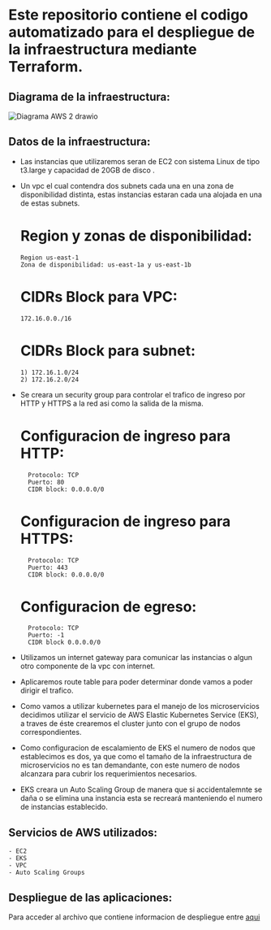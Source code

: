 # Este repositorio contiene el codigo automatizado para el despliegue de la infraestructura mediante Terraform.

## Diagrama de la infraestructura:

   ![Diagrama AWS 2 drawio](https://user-images.githubusercontent.com/88011707/175790319-1d397be0-67c0-407e-891d-4cbacaf3f279.png)




## Datos de la infraestructura:

- Las instancias que utilizaremos seran de EC2 con sistema Linux de tipo t3.large y capacidad de 20GB de disco .
- Un vpc el cual contendra dos subnets cada una en una zona de disponibilidad distinta, estas instancias estaran cada una alojada en una de estas subnets.

    
    # Region y zonas de disponibilidad:
      Region us-east-1
      Zona de disponibilidad: us-east-1a y us-east-1b
    # CIDRs Block para VPC:
      172.16.0.0./16
    # CIDRs Block para subnet:
      1) 172.16.1.0/24
      2) 172.16.2.0/24
      
- Se creara un security group para controlar el trafico de ingreso por HTTP y HTTPS a la red asi como la salida de la misma.

    # Configuracion de ingreso para HTTP:
        Protocolo: TCP
        Puerto: 80
        CIDR block: 0.0.0.0/0
        
    # Configuracion de ingreso para HTTPS:
        Protocolo: TCP
        Puerto: 443
        CIDR block: 0.0.0.0/0
        
    # Configuracion de egreso:
        Protocolo: TCP
        Puerto: -1
        CIDR block 0.0.0.0/0
        
- Utilizamos un internet gateway para comunicar las instancias o algun otro componente de la vpc con internet.
- Aplicaremos route table para poder determinar donde vamos a poder dirigir el trafico.
- Como vamos a utilizar kubernetes para el manejo de los microservicios decidimos utilizar el servicio de AWS Elastic Kubernetes Service (EKS), a traves de éste         crearemos el cluster junto con el grupo de nodos correspondientes.
- Como configuracion de escalamiento de EKS el numero de nodos que establecimos es dos, ya que como el tamaño de la infraestructura de microservicios no es tan           demandante, con este numero de nodos alcanzara para cubrir los requerimientos necesarios.
- EKS creara un Auto Scaling Group de manera que si accidentalemnte se daña o se elimina una instancia esta se recreará manteniendo el numero de instancias               establecido.

## Servicios de AWS utilizados:
    - EC2
    - EKS
    - VPC
    - Auto Scaling Groups
    
## Despliegue de las aplicaciones:
   Para acceder al archivo que contiene informacion de despliegue entre [aqui](https://github.com/knicolari/ObligatorioISC_2022/blob/d808c29b7fe188401cc4226229822a9ff4853d72/Deployment/Instructivo%20de%20despliegue.md)








